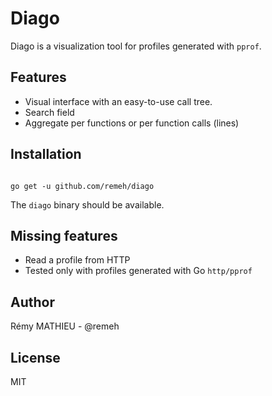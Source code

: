 # Diago

Diago is a visualization tool for profiles generated with `pprof`.

## Features

  - Visual interface with an easy-to-use call tree.
  - Search field
  - Aggregate per functions or per function calls (lines)

## Installation

```

go get -u github.com/remeh/diago

```

The `diago` binary should be available.

## Missing features

  - Read a profile from HTTP
  - Tested only with profiles generated with Go `http/pprof`

## Author

Rémy MATHIEU - @remeh

## License

MIT

